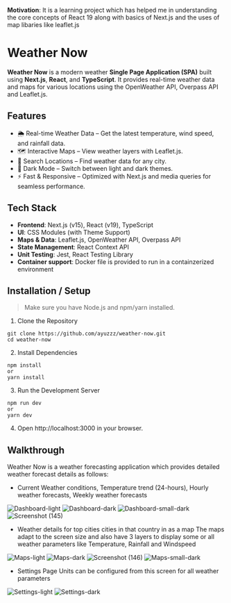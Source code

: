 **Motivation**: It is a learning project which has helped me in understanding the core concepts of React 19 along with basics of Next.js and the uses of map libaries like leaflet.js

# Weather Now

**Weather Now** is a modern weather **Single Page Application (SPA)** built using **Next.js**, **React**, and **TypeScript**. It provides real-time weather data and maps for various locations using the OpenWeather API, Overpass API and Leaflet.js.

## Features

- 🌦 Real-time Weather Data – Get the latest temperature, wind speed, and rainfall data.
- 🗺 Interactive Maps – View weather layers with Leaflet.js.
- 📍 Search Locations – Find weather data for any city.
- 🌙 Dark Mode – Switch between light and dark themes.
- ⚡ Fast & Responsive – Optimized with Next.js and media queries for seamless performance.

## Tech Stack

- **Frontend**: Next.js (v15), React (v19), TypeScript
- **UI**: CSS Modules (with Theme Support)
- **Maps & Data**: Leaflet.js, OpenWeather API, Overpass API
- **State Management**: React Context API
- **Unit Testing**: Jest, React Testing Library
- **Container support**: Docker file is provided to run in a containzerized environment

## Installation / Setup
> Make sure you have Node.js and npm/yarn installed.

1. Clone the Repository
```
git clone https://github.com/ayuzzz/weather-now.git
cd weather-now
```
2. Install Dependencies
```
npm install
or
yarn install
```
3. Run the Development Server
```
npm run dev
or
yarn dev
```
4. Open http://localhost:3000 in your browser.

## Walkthrough
Weather Now is a weather forecasting application which provides detailed weather forecast details as follows:
- Current Weather conditions, Temperature trend (24-hours), Hourly weather forecasts, Weekly weather forecasts
  
![Dashboard-light](https://github.com/user-attachments/assets/7da8e45d-c52d-4dc4-9285-8608db842dba)
![Dashboard-dark](https://github.com/user-attachments/assets/75da9cf7-fb9f-44d9-96d9-a7966c3137b0)
![Dashboard-small-dark](https://github.com/user-attachments/assets/6ebb8441-e520-4e73-83b2-0263d0f40e78)
![Screenshot (145)](https://github.com/user-attachments/assets/65698290-c6fb-40b0-a76f-e9871adc5e35)


- Weather details for top cities cities in that country in as a map
The maps adapt to the screen size and also have 3 layers to display some or all weather parameters like Temperature, Rainfall and Windspeed

![Maps-light](https://github.com/user-attachments/assets/0bef4708-e945-4b8e-871b-7eafe04af38a)
![Maps-dark](https://github.com/user-attachments/assets/c8b3dc0e-10f5-4268-a794-16c828b4b07c)
![Screenshot (146)](https://github.com/user-attachments/assets/865c7c9d-fdfd-41b8-a5a2-8c9f1a0fc9d0)
![Maps-small-dark](https://github.com/user-attachments/assets/6e3f68aa-e49a-4389-81d6-27cacbf5d278)


- Settings Page
Units can be configured from this screen for all weather parameters

![Settings-light](https://github.com/user-attachments/assets/82927e27-5939-4018-8b62-321482f62029)
![Settings-dark](https://github.com/user-attachments/assets/ab2bac1e-dcb8-4c92-985d-e3c25021a615)



